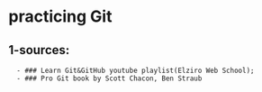 # practicing Git
## 1-sources: 
      - ### Learn Git&GitHub youtube playlist(Elziro Web School);
      - ### Pro Git book by Scott Chacon, Ben Straub
